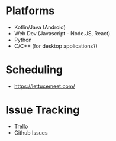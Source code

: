# Platforms
- Kotlin/Java (Android)
- Web Dev (Javascript - Node.JS, React)
- Python
- C/C++ (for desktop applications?)

# Scheduling
- https://lettucemeet.com/

# Issue Tracking
- Trello
- Github Issues
